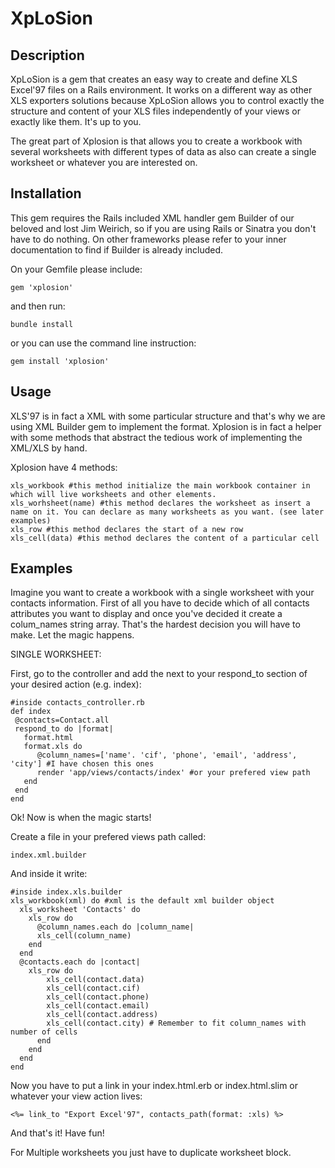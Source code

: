XpLoSion
========

Description
---------------
XpLoSion is a gem that creates an easy way to create and define XLS Excel'97 files on a Rails environment. It works on a different way as other XLS exporters solutions because XpLoSion allows you to control exactly the structure and content of your XLS files independently of your views or exactly like them. It's up to you.

The great part of Xplosion is that allows you to create a workbook with several worksheets with different types of data as also can create a single worksheet or whatever you are interested on.

Installation
---------------
This gem requires the Rails included XML handler gem Builder of our beloved and lost Jim Weirich, so if you are using Rails or Sinatra you don't have to do nothing. On other frameworks please refer to your inner documentation to find if Builder is already included.

On your Gemfile please include:

    gem 'xplosion'

and then run:

    bundle install

or you can use the command line instruction:

    gem install 'xplosion'

Usage
---------

XLS'97 is in fact a XML with some particular structure and that's why we are using XML Builder gem to implement the format. Xplosion is in fact a helper with some methods that abstract the tedious work of implementing the XML/XLS by hand.


Xplosion have 4 methods:

    xls_workbook #this method initialize the main workbook container in which will live worksheets and other elements.
    xls_worhsheet(name) #this method declares the worksheet as insert a name on it. You can declare as many worksheets as you want. (see later examples)
    xls_row #this method declares the start of a new row
    xls_cell(data) #this method declares the content of a particular cell

Examples
--------

Imagine you want to create a workbook with a single worksheet with your contacts information. First of all you have to decide which of all contacts attributes you want to display and once you've decided it create a colum_names string array. That's the hardest decision you will have to make. Let the magic happens.


SINGLE WORKSHEET:

First, go to the controller and add the next to your respond_to section of your desired action (e.g. index):

    #inside contacts_controller.rb
    def index
     @contacts=Contact.all
     respond_to do |format|
       format.html
       format.xls do
          @column_names=['name'. 'cif', 'phone', 'email', 'address', 'city'] #I have chosen this ones
          render 'app/views/contacts/index' #or your prefered view path
       end
     end
    end
    
Ok! Now is when the magic starts!

Create a file in your prefered views path called:

    index.xml.builder
    
And inside it write:

    #inside index.xls.builder
    xls_workbook(xml) do #xml is the default xml builder object
      xls_worksheet 'Contacts' do
        xls_row do
          @column_names.each do |column_name|
          xls_cell(column_name)
        end
      end
      @contacts.each do |contact|
        xls_row do
            xls_cell(contact.data)
            xls_cell(contact.cif)
            xls_cell(contact.phone)
            xls_cell(contact.email)
            xls_cell(contact.address)
            xls_cell(contact.city) # Remember to fit column_names with number of cells
          end
        end
      end
    end
    
Now you have to put a link in your index.html.erb or index.html.slim or whatever your view action lives:

    <%= link_to "Export Excel'97", contacts_path(format: :xls) %>
    
And that's it! Have fun!

For Multiple worksheets you just have to duplicate worksheet block.

